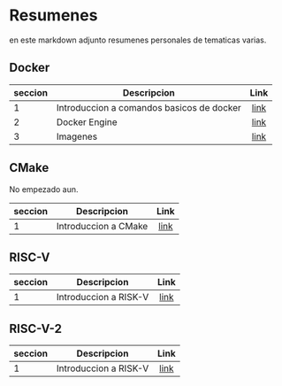 # Resumenes

en este markdown adjunto resumenes personales de tematicas varias.

## Docker

|seccion|Descripcion|Link|
|-|-|:-:|
|1|Introduccion a comandos basicos de docker|[link](docker/1.md)|
|2|Docker Engine|[link](docker/2.md)
|3|Imagenes|[link](docker/3.md)

## CMake

No empezado aun.

|seccion|Descripcion|Link|
|-|-|:-:|
|1|Introduccion a CMake|[link](CMake/1.md)|

## RISC-V

|seccion|Descripcion|Link|
|-|-|:-:|
|1|Introduccion a RISK-V|[link](RISC-V/1.md)

## RISC-V-2

|seccion|Descripcion|Link|
|-|-|:-:|
|1|Introduccion a RISK-V|[link](RISC-V-2/1.md)